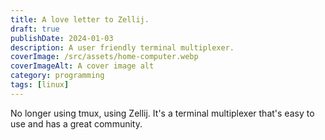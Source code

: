 ```yaml
---
title: A love letter to Zellij.
draft: true
publishDate: 2024-01-03
description: A user friendly terminal multiplexer.
coverImage: /src/assets/home-computer.webp
coverImageAlt: A cover image alt
category: programming
tags: [linux]
---
```


No longer using tmux, using Zellij. It's a terminal multiplexer that's easy to use and has a great community.
